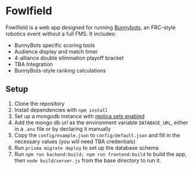 # Fowlfield

Fowlfield is a web app designed for running [Bunnybots](https://team1540.org/bunnybots), an FRC-style robotics event without a full FMS.
It includes:

-   BunnyBots specific scoring tools
-   Audience display and match timer
-   4-alliance double elimination playoff bracket
-   TBA Integration
-   BunnyBots-style ranking calculations

## Setup

1. Clone the repository
2. Install dependencies with `npm install`
3. Set up a mongodb instance with [replica sets enabled](https://www.prisma.io/docs/orm/overview/databases/mongodb#replica-set-configuration)
4. Add the mongo db url as the environment variable `DATABASE_URL`, either in a `.env` file or by declaring it manually
5. Copy the `config/example.json` to `config/default.json` and fill in the necessary values (you will need TBA credentials)
6. Run `prisma migrate deploy` to set up the database schema
7. Run `npm run backend:build; npm run frontend:build` to build the app, then `node build/server.js` from the base directory to run it.
